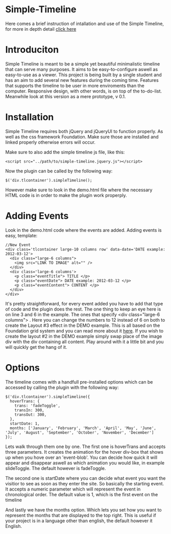 # Simple-Timeline

Here comes a brief instruction of intallation and use of the Simple Timeline, for more in depth detail [click here](#)  

Introduciton
========
Simple Timeline is meant to be a simple yet beautiful minimalistic timeline that can serve many purposes. It aims to be easy-to-configure aswell as easy-to-use as a viewer. This project is being built by a single student and has an aim to add several new features during the coming time. Features that supports the timeline to be user in more enviroments than the computer. Responsive design, with other words, is on top of the to-do-list. Meanwhile look at this version as a mere prototype, v 0.1.

Installation
=========

Simple Timeline requires both jQuery and jQueryUI to function properly. As well as the css framework Foundation. Make sure those are installed and linked properly otherwise errors will occur.  
  
Make sure to also add the simple timeline js file, like this:

```
<script src="../path/to/simple-timeline.jquery.js"></script>
```  
Now the plugin can be called by the following way:

```
$('div.tlcontainer').simpleTimeline(); 
```

However make sure to look in the demo.html file where the necessary HTML code is in order to make the plugin work properply.

Adding Events
===========

Look in the demo.html code where the events are added. Adding events is easy, template: 

```
//New Event
<div class='tlcontainer large-10 columns row' data-date='DATE example: 2012-03-12'>
  <div class="large-6 columns">
    <img src="LINK TO IMAGE" alt="" />
  </div>
  <div class='large-6 columns'>
    <p class="eventTitle"> TITLE </p>
    <p class="eventDate"> DATE example: 2012-03-12 </p>
    <p class="eventContent"> CONTENT </p>
  </div>
</div>
```

It's pretty straightforward, for every event added you have to add that type of code and the plugin does the rest. The one thing to keep an eye here is on line 3 and 6 in the example. The ones that specify &lt;div class="large-6 columns"> . Here you can change the numbers to 12 instead of 6 on both to create the Layout #3 effect in the DEMO example. This is all based on the Foundation grid system and you can read more about it [here](#). If you wish to create the layout #2 in the DEMO example simply swap place of the image div with the div containing all content. Play around with it a little bit and you will quickly get the hang of it.


Options
==========
The timeline comes with a handfull pre-installed options which can be accessed by calling the plugin with the following way:
```
$('div.tlcontainer').simpleTimeline({
  hoverTrans: {
    trans: 'fadeToggle',
    transIn: 300,
    transOut: 300,
  },
  startDate: 1,
  months: ['January', 'February', 'March', 'April', 'May', 'June', 'July', 'August', 'September', 'October', 'November', 'December']
});
```

Lets walk through them one by one. The first one is hoverTrans and accepts three parameters. It creates the animation for the hover div-box that shows up when you hove over an 'event-blob'. You can decide how quick it will appear and disappear aswell as which animation you would like, in example slideToggle. The default however is fadeToggle.  
  
The second one is startDate where you can decide what event you want the visitior to see as soon as they enter the site. So basically the starting event. It accepts a numeric parameter which will represent the event in chronological order. The default value is 1, which is the first event on the timeline  
  
And lastly we have the months option. Which lets you set how you want to represent the months that are displayed to the top right. This is useful if your project is in a language other than english, the default however it English.
